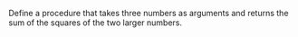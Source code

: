 Define a procedure that takes three numbers as arguments and returns the sum of the squares of the two larger numbers.
